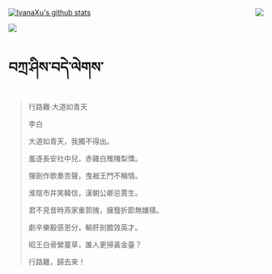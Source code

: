 [![IvanaXu's github stats](https://github-readme-stats.vercel.app/api?username=IvanaXu&show_icons=true&theme=vue-dark)](https://github.com/anuraghazra/github-readme-stats)
<img align="right" src="https://github-readme-stats.vercel.app/api/top-langs/?username=IvanaXu&langs_count=3&theme=graywhite" />

[![](https://github-readme-stats.vercel.app/api/wakatime?username=IvanaXu&layout=compact&langs_count=6&hide_title=True&theme=vue-dark)](https://github.com/IvanaXu)
# བཀྲ་ཤིས་བདེ་ལེགས་
> 行路難·大道如青天
> 
> 李白
> 
> 大道如青天，我獨不得出。
> 
> 羞逐長安社中兒，赤雞白雉賭梨慄。
> 
> 彈劍作歌奏苦聲，曳裾王門不稱情。
> 
> 淮陰市井笑韓信，漢朝公卿忌賈生。
> 
> 君不見昔時燕家重郭隗，擁篲折節無嫌猜。
> 
> 劇辛樂毅感恩分，輸肝剖膽效英才。
> 
> 昭王白骨縈蔓草，誰人更掃黃金臺？
> 
> 行路難，歸去來！
>